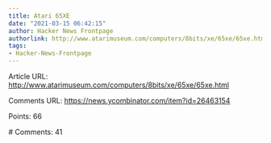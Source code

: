 ```yaml
---
title: Atari 65XE
date: "2021-03-15 06:42:15"
author: Hacker News Frontpage
authorlink: http://www.atarimuseum.com/computers/8bits/xe/65xe/65xe.html
tags:
- Hacker-News-Frontpage
---
```


<p>Article URL: <a href="http://www.atarimuseum.com/computers/8bits/xe/65xe/65xe.html">http://www.atarimuseum.com/computers/8bits/xe/65xe/65xe.html</a></p>
<p>Comments URL: <a href="https://news.ycombinator.com/item?id=26463154">https://news.ycombinator.com/item?id=26463154</a></p>
<p>Points: 66</p>
<p># Comments: 41</p>
